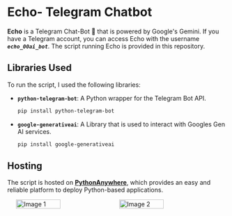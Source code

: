 # Echo- Telegram Chatbot

**Echo** is a Telegram Chat-Bot 🤖 that is powered by Google's Gemini. If you have a Telegram account, you can access Echo with the username **_`echo_00ai_bot`_**. The script running Echo is provided in this repository.



## Libraries Used

To run the script, I used the following libraries:

- **`python-telegram-bot`**: A Python wrapper for the Telegram Bot API.
  ```bash
  pip install python-telegram-bot

- **`google-generativeai`**: A Library that is used to interact with Googles Gen AI services.
  ```bash
  pip install google-generativeai

## Hosting

The script is hosted on **[PythonAnywhere](https://www.pythonanywhere.com/)**, which provides an easy and reliable platform to deploy Python-based applications.




<div style="display: flex; justify-content: center; gap: 10px;">
  <img src="https://github.com/user-attachments/assets/cb2b7173-4905-4ed0-891e-2ac58acaf4f0" style="width: 45%;" alt="Image 1">
  <img src="https://github.com/user-attachments/assets/5d68ddda-1540-4d0d-a18a-24fb29fcc5ad" style="width: 45%;" alt="Image 2">
</div>
